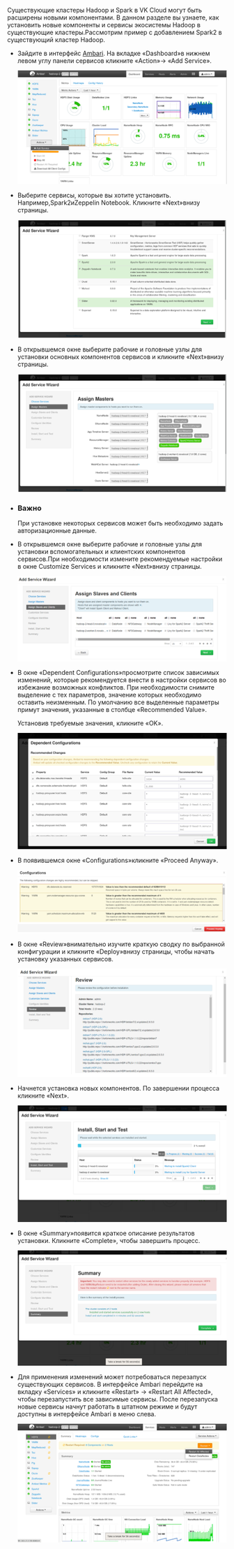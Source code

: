 Существующие кластеры Hadoop и Spark в VK Cloud могут быть расширены новыми компонентами. В данном разделе вы узнаете, как установить новые компоненты и сервисы экосистемы Hadoop в существующие кластеры.Рассмотрим пример с добавлением Spark2 в существующий кластер Hadoop.

- Зайдите в интерфейс [Ambari](https://ambari.apache.org/). На вкладке «Dashboard»в нижнем левом углу панели сервисов кликните «Action»→ «Add Service».

  ![](./assets/1533045021997-36a377367202f26ab2e0d0062fadb74b-png)

- Выберите сервисы, которые вы хотите установить. Например,Spark2иZeppelin Notebook. Кликните «Next»внизу страницы.

  ![](./assets/1533045042967-159256458a7b5e5743c1add9a90e25b1-png)

- В открывшемся окне выберите рабочие и головные узлы для установки основных компонентов сервисов и кликните «Next»внизу страницы.

  ![](./assets/1533045073064-b2841cc13e90d709c5de1afc4ab31aa5-png)

- ### Важно

  При установке некоторых сервисов может быть необходимо задать авторизационные данные.

- В открывшемся окне выберите рабочие и головные узлы для установки вспомогательных и клиентских компонентов сервисов.При необходимости измените рекомендуемые настройки в окне Customize Services и кликните «Next»внизу страницы.

  ![](./assets/1533045122736-42a537c04dd43b08e7bdb833db7a4df5-png)

- В окне «Dependent Configurations»просмотрите список зависимых изменений, которые рекомендуется внести в настройки сервисов во избежание возможных конфликтов. При необходимости снимите выделение с тех параметров, значение которых необходимо оставить неизменным. По умолчанию все выделенные параметры примут значения, указанные в столбце «Recommended Value».

  Установив требуемые значения, кликните «OK».

  ![](./assets/1533045137910-1c45aa460518a9fac233efcbe8b7f918-png)

- В появившемся окне «Configurations»кликните «Proceed Anyway».

  ![](./assets/1533045291593-4e912558be61534c3e8975a35628cf72-png)

- В окне «Review»внимательно изучите краткую сводку по выбранной конфигурации и кликните «Deploy»внизу страницы, чтобы начать установку указанных сервисов.

  ![](./assets/1533045312095-24129d9898b708360668a85625198b0a-png)

- Начнется установка новых компонентов. По завершении процесса кликните «Next».

  ![](./assets/1533045331250-6099349b2921ec48ab424b1fc5121a7c-png)

- В окне «Summary»появится краткое описание результатов установки. Кликните «Complete», чтобы завершить процесс.

  ![](./assets/1533045384632-81132abe60b3b99b7b7a2acdccbb9c79-png)

- Для применения изменений может потребоваться перезапуск существующих сервисов. В интерфейсе Ambari перейдите на вкладку «Services» и кликните «Restart» → «Restart All Affected», чтобы перезапустить все зависимые сервисы. После перезапуска новые сервисы начнут работать в штатном режиме и будут доступны в интерфейсе Ambari в меню слева.

  ![](./assets/1533045407373-f4a93b547e095704e5d8815d6d5839c7-png)
